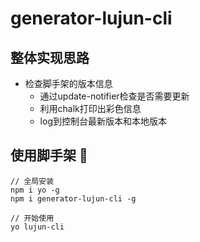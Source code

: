 # generator-lujun-cli

## 整体实现思路
-  检查脚手架的版本信息
    - 通过update-notifier检查是否需要更新
    - 利用chalk打印出彩色信息
    - log到控制台最新版本和本地版本

## 使用脚手架 🚀
```
// 全局安装
npm i yo -g  
npm i generator-lujun-cli -g

// 开始使用
yo lujun-cli
```